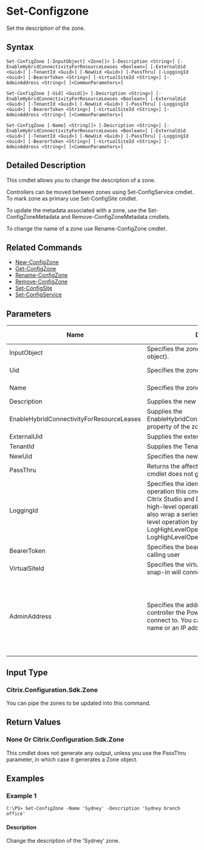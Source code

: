 ﻿
# Set-Configzone
Set the description of the zone.
## Syntax
```
Set-ConfigZone [-InputObject] <Zone[]> [-Description <String>] [-EnableHybridConnectivityForResourceLeases <Boolean>] [-ExternalUid <Guid>] [-TenantId <Guid>] [-NewUid <Guid>] [-PassThru] [-LoggingId <Guid>] [-BearerToken <String>] [-VirtualSiteId <String>] [-AdminAddress <String>] [<CommonParameters>]

Set-ConfigZone [-Uid] <Guid[]> [-Description <String>] [-EnableHybridConnectivityForResourceLeases <Boolean>] [-ExternalUid <Guid>] [-TenantId <Guid>] [-NewUid <Guid>] [-PassThru] [-LoggingId <Guid>] [-BearerToken <String>] [-VirtualSiteId <String>] [-AdminAddress <String>] [<CommonParameters>]

Set-ConfigZone [-Name] <String[]> [-Description <String>] [-EnableHybridConnectivityForResourceLeases <Boolean>] [-ExternalUid <Guid>] [-TenantId <Guid>] [-NewUid <Guid>] [-PassThru] [-LoggingId <Guid>] [-BearerToken <String>] [-VirtualSiteId <String>] [-AdminAddress <String>] [<CommonParameters>]
```
## Detailed Description
This cmdlet allows you to change the description of a zone.

Controllers can be moved between zones using Set-ConfigService cmdlet. To mark zone as primary use Set-ConfigSite cmdlet.

To update the metadata associated with a zone, use the Set-ConfigZoneMetadata and Remove-ConfigZoneMetadata cmdlets.

To change the name of a zone use Rename-ConfigZone cmdlet.


## Related Commands

* [New-ConfigZone](./New-ConfigZone/)
* [Get-ConfigZone](./Get-ConfigZone/)
* [Rename-ConfigZone](./Rename-ConfigZone/)
* [Remove-ConfigZone](./Remove-ConfigZone/)
* [Set-ConfigSite](./Set-ConfigSite/)
* [Set-ConfigService](./Set-ConfigService/)
## Parameters
| Name   | Description | Required? | Pipeline Input | Default Value |
| --- | --- | --- | --- | --- |
| InputObject | Specifies the zone to update (by zone object). | true | true (ByValue) |  |
| Uid | Specifies the zone to update (by Uid). | true | true (ByPropertyName) |  |
| Name | Specifies the zone to update (by name). | true | true (ByPropertyName) |  |
| Description | Supplies the new description. | false | false |  |
| EnableHybridConnectivityForResourceLeases | Supplies the EnableHybridConnectivityForResourceLeases property of the zone | false | false |  |
| ExternalUid | Supplies the external Uid of the zone | false | false |  |
| TenantId | Supplies the Tenant ID of the zone | false | false |  |
| NewUid | Specifies the new uid of the Zone object. | false | false |  |
| PassThru | Returns the affected record. By default, this cmdlet does not generate any output. | false | false | False |
| LoggingId | Specifies the identifier of the high-level operation this cmdlet call forms a part of. Citrix Studio and Director typically create high-level operations. PowerShell scripts can also wrap a series of cmdlet calls in a high-level operation by way of the Start-LogHighLevelOperation and Stop-LogHighLevelOperation cmdlets. | false | false |  |
| BearerToken | Specifies the bearer token assigned to the calling user | false | false |  |
| VirtualSiteId | Specifies the virtual site the PowerShell snap-in will connect to. | false | false |  |
| AdminAddress | Specifies the address of a XenDesktop controller the PowerShell snap-in will connect to. You can provide this as a host name or an IP address. | false | false | Localhost. Once a value is provided by any cmdlet, this value becomes the default. |

## Input Type

### Citrix.Configuration.Sdk.Zone
You can pipe the zones to be updated into this command.
## Return Values

### None Or Citrix.Configuration.Sdk.Zone
This cmdlet does not generate any output, unless you use the PassThru parameter, in which case it generates a Zone object.
## Examples

### Example 1
```
C:\PS> Set-ConfigZone -Name 'Sydney' -Description 'Sydney branch office'
```
#### Description
Change the description of the 'Sydney' zone.
